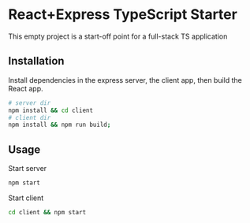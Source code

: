 # React+Express TypeScript Starter

This empty project is a start-off point for a full-stack TS application

## Installation

Install dependencies in the express server, the client app, then build the React app.

```bash
# server dir
npm install && cd client
# client dir
npm install && npm run build;
```

## Usage

Start server

```bash
npm start
```

Start client
```bash
cd client && npm start
```

